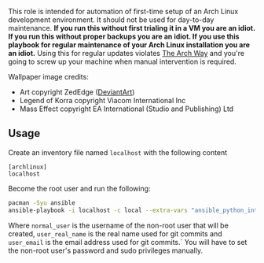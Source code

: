 This role is intended for automation of first-time setup of an Arch Linux development environment. It should not be used for day-to-day maintenance. **If you run this without first trialing it in a VM you are an idiot. If you run this without proper backups you are an idiot. If you use this playbook for regular maintenance of your Arch Linux installation you are an idiot.** Using this for regular updates violates [The Arch Way](https://wiki.archlinux.org/index.php/The_Arch_Way) and you're going to screw up your machine when manual intervention is required.

Wallpaper image credits: 
* Art copyright ZedEdge ([DeviantArt](http://zededge.deviantart.com/art/Korra-Mass-Effect-FSRX-492156216))
* Legend of Korra copyright Viacom International Inc
* Mass Effect copyright EA International (Studio and Publishing) Ltd

## Usage
Create an inventory file named `localhost` with the following content

    [archlinux]
    localhost

Become the root user and run the following:
```bash
pacman -Syu ansible
ansible-playbook -i localhost -c local --extra-vars "ansible_python_interpreter=/usr/bin/python2 normal_user=john user_real_name='John Doe' user_email=john.doe@example.com" site.yml
```

Where `normal_user` is the username of the non-root user that will be created, `user_real_name` is the real name used for git commits and `user_email` is the email address used for git commits.` You will have to set the non-root user's password and sudo privileges manually.
